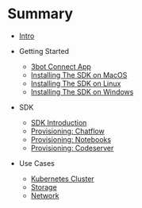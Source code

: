 # Summary

- [Intro](./intro/intro.md)
- Getting Started
    - [3bot Connect App](./gettingstarted/3bot_connect_app.md)
    - [Installing The SDK on MacOS](./gettingstarted/sdk_macos.md)
    - [Installing The SDK on Linux](./gettingstarted/sdk_linux.md)
    - [Installing The SDK on Windows](./gettingstarted/sdk_windows.md)

- SDK
    - [SDK Introduction](./sdk/sdk_introduction.md)
    - [Provisioning: Chatflow]()
    - [Provisioning: Notebooks]()
    - [Provisioning: Codeserver]()
- Use Cases
    - [Kubernetes Cluster](./usecases/compute/kubernetes_cluster.md)
    - [Storage](./usecases/storage/s3_storage.md)
    - [Network](./usecases/network/overlay_network.md)
    

